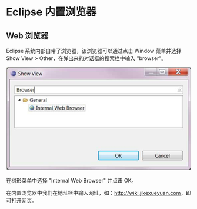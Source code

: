 # Eclipse 内置浏览器

## Web 浏览器

Eclipse 系统内部自带了浏览器，该浏览器可以通过点击 Window 菜单并选择 Show View > Other，在弹出来的对话框的搜索栏中输入 "browser"。

![browser_1](images/eclipse-web-browsers/browser_1.jpg)

在树形菜单中选择 "Internal Web Browser" 并点击 OK。

在内置浏览器中我们在地址栏中输入网址，如：<http://wiki.jikexueyuan.com>，即可打开网页。